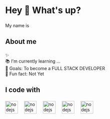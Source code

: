 <h1 align="left">Hey 👋 What's up?</h1>

###

<p align="left">My name is </p>

###

<h2 align="left">About me</h2>

###

<p align="left">✨<br>📚 I'm currently learning ...<br>🎯 Goals: To become a FULL STACK DEVELOPER<br>🎲 Fun fact: Not Yet</p>

###

<h2 align="left">I code with</h2>

###

<div align="left">
   <img src="https://uxwing.com/wp-content/themes/uxwing/download/brands-and-social-media/javascript-programming-language-icon.svg" height="40" alt="nodejs logo"  />
  <img width="12" />
  <img src="https://cdn.jsdelivr.net/gh/devicons/devicon/icons/nodejs/nodejs-original.svg" height="40" alt="nodejs logo"  />
  <img width="12" />
  <img src="https://uxwing.com/wp-content/themes/uxwing/download/brands-and-social-media/html-icon.svg" height="40" alt="nodejs logo"  />
  <img width="12" />
  <img src="https://uxwing.com/wp-content/themes/uxwing/download/brands-and-social-media/css-icon.svg" height="40" alt="nodejs logo"  />
  <img width="12" />
    <img src="https://uxwing.com/wp-content/themes/uxwing/download/brands-and-social-media/bootstrap-5-logo-icon.svg" height="40" alt="nodejs logo"  />
  <img width="12" />
</div>

###
